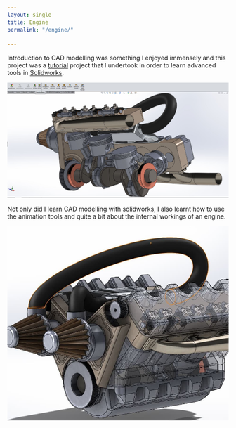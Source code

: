 ```yaml
---
layout: single
title: Engine
permalink: "/engine/"

---
```


Introduction to CAD modelling was something I enjoyed immensely and this project was a [tutorial](https://www.youtube.com/watch?v=Hna4V7-FJ08) project that I undertook in order to learn advanced tools in [Solidworks](https://www.solidworks.com/). 

![pic](/uploads/3.JPG)

Not only did I learn CAD modelling with solidworks, I also learnt how to use the animation tools and quite a bit about the internal workings of an engine.

![pic2](/uploads/engine2.jpg)
